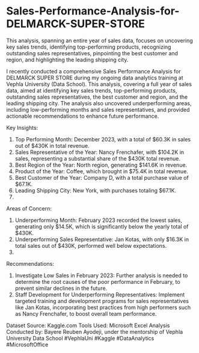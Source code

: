 # Sales-Performance-Analysis-for-DELMARCK-SUPER-STORE
This analysis, spanning an entire year of sales data, focuses on uncovering key sales trends, identifying top-performing products, recognizing outstanding sales representatives, pinpointing the best customer and region, and highlighting the leading shipping city.

I recently conducted a comprehensive Sales Performance Analysis for DELMARCK SUPER STORE during my ongoing data analytics training at Vephla University (Data School). This analysis, covering a full year of sales data, aimed at identifying key sales trends, top-performing products, outstanding sales representatives, the best customer and region, and the leading shipping city. The analysis also uncovered underperforming areas, including low-performing months and sales representatives, and provided actionable recommendations to enhance future performance.

Key Insights:
1.	Top Performing Month: December 2023, with a total of $60.3K in sales out of $430K in total revenue.
2.	Sales Representative of the Year: Nancy Frenchafer, with $104.2K in sales, representing a substantial share of the $430K total revenue.
3.	Best Region of the Year: North region, generating $141.6K in revenue.
4.	Product of the Year: Coffee, which brought in $75.4K in total revenue.
5.	Best Customer of the Year: Company D, with a total purchase value of $67.1K.
6.	Leading Shipping City: New York, with purchases totaling $67.1K.
7.	
Areas of Concern:
1.	Underperforming Month: February 2023 recorded the lowest sales, generating only $14.5K, which is significantly below the yearly total of $430K.
2.	Underperforming Sales Representative: Jan Kotas, with only $16.3K in total sales out of $430K, performed well below expectations.
3.	
Recommendations:
1.	Investigate Low Sales in February 2023: Further analysis is needed to determine the root causes of the poor performance in February, to prevent similar declines in the future.
2.	Staff Development for Underperforming Representatives: Implement targeted training and development programs for sales representatives like Jan Kotas, incorporating best practices from high performers such as Nancy Frenchafer, to boost overall team performance.

Dataset Source: Kaggle.com
Tools Used: Microsoft Excel
Analysis Conducted by: Bayere Reuben Ayodeji, under the mentorship of Vephla University Data School
#VephlaUni #Kaggle #DataAnalytics #MicrosoftOffice
